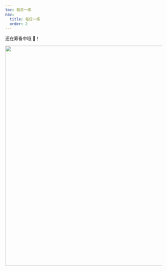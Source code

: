 ```yaml
---
toc: 每日一练
nav:
  title: 每日一练
  order: 2
---
```


还在筹备中哦 🐛！

<img src="https://img.zcool.cn/community/014cb462134cf511013f01cd119a41.jpg?x-oss-process=image/auto-orient,1/resize,m_lfit,w_1280,limit_1/sharpen,100/format,webp/quality,Q_100" width="705" />
